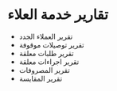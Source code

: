 # تقارير خدمة العلاء
+ تقرير العملاء الجدد
+ تقرير توصيلات موقوفة
+ تقرير طلبات معلقة
+ تقرير اجراءات معلقة
+ تقرير المصروفات
+ تقرير المقايسة